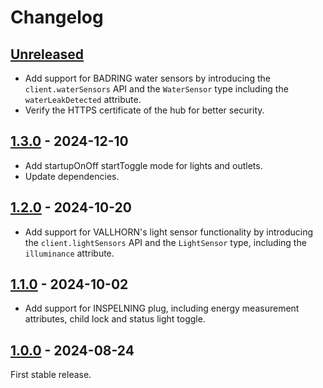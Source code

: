 # Changelog

## [Unreleased](https://github.com/lpgera/dirigera/compare/v1.3.0...HEAD)

- Add support for BADRING water sensors by introducing the `client.waterSensors` API and the `WaterSensor` type
  including the `waterLeakDetected` attribute.
- Verify the HTTPS certificate of the hub for better security.

## [1.3.0](https://github.com/lpgera/dirigera/compare/v1.2.0...v1.3.0) - 2024-12-10

- Add startupOnOff startToggle mode for lights and outlets.
- Update dependencies.

## [1.2.0](https://github.com/lpgera/dirigera/compare/v1.1.0...v1.2.0) - 2024-10-20

- Add support for VALLHORN's light sensor functionality by introducing the `client.lightSensors` API and the
  `LightSensor` type, including the `illuminance` attribute.

## [1.1.0](https://github.com/lpgera/dirigera/compare/v1.0.0...v1.1.0) - 2024-10-02

- Add support for INSPELNING plug, including energy measurement attributes, child lock and status light toggle.

## [1.0.0](https://github.com/lpgera/dirigera/releases/tag/v1.0.0) - 2024-08-24

First stable release.
